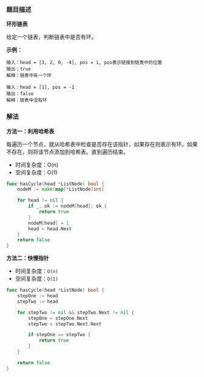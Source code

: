 ### 题目描述

**环形链表**

给定一个链表，判断链表中是否有环。

**示例：**

```shell
输入：head = [3, 2, 0, -4], pos = 1, pos表示链接到链表中的位置
输出：true
解释：链表中有一个环
```

```shell
输入：head = [1], pos = -1
输出：false
解释：链表中没有环
```

### 解法

**方法一：利用哈希表**

每遍历一个节点，就从哈希表中检查是否存在该指针，如果存在则表示有环。如果不存在，则将该节点添加到哈希表。直到遍历结束。

- 时间复杂度：O(n)
- 空间复杂度：O(1)

```go
func hasCycle(head *ListNode) bool {
	nodeM := make(map[*ListNode]int)

	for head != nil {
		if _, ok := nodeM[head]; ok {
			return true
		}
		nodeM[head] = 1
		head = head.Next
	}
	return false
}
```

**方法二：快慢指针**

- 时间复杂度：`O(n)`
- 空间复杂度：`O(1)`

```go
func hasCycle(head *ListNode) bool {
    stepOne := head
    stepTwo := head

    for stepTwo != nil && stepTwo.Next != nil {
        stepOne = stepOne.Next
        stepTwo = stepTwo.Next.Next

        if stepOne == stepTwo {
            return true
        }
    }

    return false
}
```